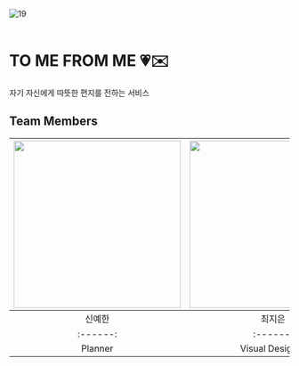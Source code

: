 ![19](https://github.com/user-attachments/assets/d99e8ea0-4982-4355-8246-90ad51d87deb)
<br/>
<br/>

# TO ME FROM ME 💗✉️
자기 자신에게 따뜻한 편지를 전하는 서비스
<br/>


## Team Members
| <img src="https://github.com/user-attachments/assets/10279ddd-528e-41a1-a32f-4eff67b8fe77" width=300px> | <img src="https://github.com/user-attachments/assets/042e1c36-4273-4583-9596-dfad699737c8" width=300px>  | <img src="https://github.com/user-attachments/assets/7e6a4bd0-dc91-41b5-a383-9489f29e291d" width=300px>  |  <img src="https://github.com/user-attachments/assets/22758ff1-f049-43cf-b4db-2d5ea16739ee" width=300px>  | 
|:------:|:------:|:------:|:------:|
| 신예한 | 최지은 | 하은서 | 최나영 |
|:------:|:------:|:------:|:------:|
| Planner | Visual Designer | Front-end | Back-end |

